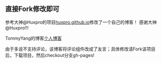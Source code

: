 
## 直接Fork修改即可

参考大神@Huxpro的项目[huxpro.github.io](https://github.com/Huxpro/huxpro.github.io)修改了一个自己的博客！
感谢大神@Huxpro!!!

TommyYang的博客[个人博客](http://blog.tommyyang.cn)

由于多说不支持评论，该博客将评论组件改成了友言；具体修改请Fork该项目后，下载项目，然后checkout分支gh-pages!
